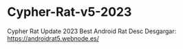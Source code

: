 # Cypher-Rat-v5-2023
Cypher Rat Update 2023 Best Android Rat Desc
Desgargar: 
https://androidrat5.webnode.es/
